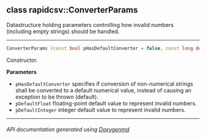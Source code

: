 ## class rapidcsv::ConverterParams

Datastructure holding parameters controlling how invalid numbers (including empty strings) should be handled.  

---

```c++
ConverterParams (const bool pHasDefaultConverter = false, const long double pDefaultFloat = std::numeric_limits<long double>::signaling_NaN(), const long long pDefaultInteger = 0)
```
Constructor. 

**Parameters**
- `pHasDefaultConverter` specifies if conversion of non-numerical strings shall be converted to a default numerical value, instead of causing an exception to be thrown (default). 
- `pDefaultFloat` floating-point default value to represent invalid numbers. 
- `pDefaultInteger` integer default value to represent invalid numbers. 

---

###### API documentation generated using [Doxygenmd](https://github.com/d99kris/doxygenmd)

